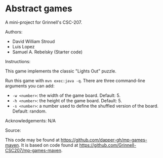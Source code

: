 # Abstract games

A mini-project for Grinnell's CSC-207.

Authors:

* David William Stroud
* Luis Lopez
* Samuel A. Rebelsky (Starter code)

Instructions:

This game implements the classic "Lights Out" puzzle.

Run this game with `mvn exec:java -q`.
There are three command-line arguments you can add:
* `-w <number>`: the width of the game board. Default: 5.
* `-h <number>`: the height of the game board. Default: 5.
* `-s <number>`: a number used to define the shuffled version of the board. Default: random.

Acknowledgements: N/A

Source:

This code may be found at <https://github.com/dapper-gh/mp-games-maven>.
It is based on code found at <https://github.com/Grinnell-CSC207/mp-games-maven>.
